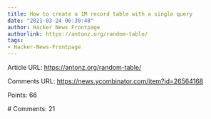 ```yaml
---
title: How to create a 1M record table with a single query
date: "2021-03-24 06:30:48"
author: Hacker News Frontpage
authorlink: https://antonz.org/random-table/
tags:
- Hacker-News-Frontpage
---
```


<p>Article URL: <a href="https://antonz.org/random-table/">https://antonz.org/random-table/</a></p>
<p>Comments URL: <a href="https://news.ycombinator.com/item?id=26564168">https://news.ycombinator.com/item?id=26564168</a></p>
<p>Points: 66</p>
<p># Comments: 21</p>
